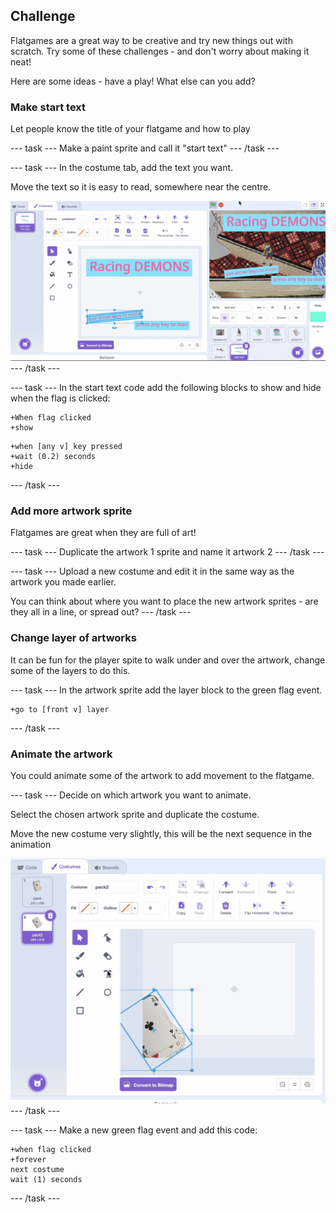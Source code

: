 ## Challenge
Flatgames are a great way to be creative and try new things out with scratch. Try some of these challenges - and don't worry about making it neat!

Here are some ideas - have a play! What else can you add? 

### Make start text
Let people know the title of your flatgame and how to play

--- task ---
Make a paint sprite and call it "start text"
--- /task ---

--- task ---
In the costume tab, add the text you want.

Move the text so it is easy to read, somewhere near the centre.

![Screenshot of making start-text Scratch editor](images/start-text.png)
--- /task ---

--- task ---
In the start text code add the following blocks to show and hide when the flag is clicked:

```blocks3
+When flag clicked
+show
```

```blocks3
+when [any v] key pressed
+wait (0.2) seconds
+hide
```
--- /task ---

### Add more artwork sprite
Flatgames are great when they are full of art! 

--- task ---
Duplicate the artwork 1 sprite and name it artwork 2
--- /task ---

--- task ---
Upload a new costume and edit it in the same way as the artwork you made earlier.

You can think about where you want to place the new artwork sprites - are they all in a line, or spread out?
--- /task ---

### Change layer of artworks
It can be fun for the player spite to walk under and over the artwork, change some of the layers to do this. 

--- task ---
In the artwork sprite add the layer block to the green flag event.

```blocks3
+go to [front v] layer
```
--- /task ---

### Animate the artwork
You could animate some of the artwork to add movement to the flatgame.

--- task ---
Decide on which artwork you want to animate. 

Select the chosen artwork sprite and duplicate the costume. 

Move the new costume very slightly, this will be the next sequence in the animation

![Screenshot of making sprite animation in Scratch editor](images/animate.png)
--- /task ---

--- task ---
Make a new green flag event and add this code:

```blocks3
+when flag clicked
+forever
next costume
wait (1) seconds
```
--- /task ---